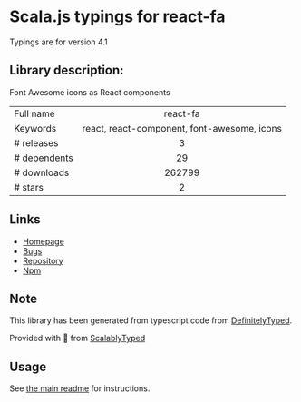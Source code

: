 
# Scala.js typings for react-fa

Typings are for version 4.1

## Library description:
Font Awesome icons as React components

|                    |                 |
| ------------------ | :-------------: |
| Full name          | react-fa |
| Keywords           | react, react-component, font-awesome, icons |
| # releases         | 3 |
| # dependents       | 29 |
| # downloads        | 262799 |
| # stars            | 2 |

## Links
- [Homepage](http://andreypopp.github.io/react-fa/)
- [Bugs](https://github.com/andreypopp/react-fa/issues)
- [Repository](https://github.com/andreypopp/react-fa)
- [Npm](https://www.npmjs.com/package/react-fa)
    


## Note
This library has been generated from typescript code from [DefinitelyTyped](https://definitelytyped.org).

Provided with :purple_heart: from [ScalablyTyped](https://github.com/oyvindberg/ScalablyTyped)

## Usage
See [the main readme](../../readme.md) for instructions.


